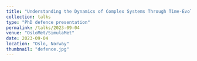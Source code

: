 ```yaml
---
title: "Understanding the Dynamics of Complex Systems Through Time-Evolving Data Mining"
collection: talks
type: "PhD defence presentation"
permalink: /talks/2023-09-04
venue: "OsloMet/SimulaMet"
date: 2023-09-04
location: "Oslo, Norway"
thumbnail: "defence.jpg"
---
```

